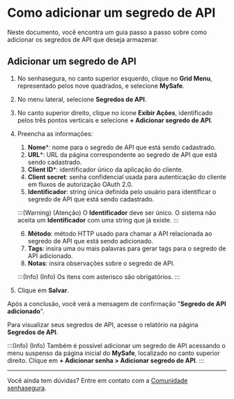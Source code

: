 # Como adicionar um segredo de API

Neste documento, você encontra um guia passo a passo sobre como adicionar os segredos de API que deseja armazenar.

## Adicionar um segredo de API

1. No senhasegura, no canto superior esquerdo, clique no **Grid Menu**, representado pelos nove quadrados, e selecione **MySafe**.
2. No menu lateral, selecione **Segredos de API**. 
3. No canto superior direito, clique no ícone **Exibir Ações**, identificado pelos três pontos verticais e selecione **+ Adicionar segredo de API**.
4. Preencha as informações:
    1. **Nome***: nome para o segredo de API que está sendo cadastrado.
    2. **URL***: URL da página correspondente ao segredo de API que está sendo cadastrado.
    3. **Client ID***: identificador único da aplicação do cliente.
    4. **Client secret**: senha confidencial usada para autenticação do cliente em fluxos de autorização OAuth 2.0.
    5. **Identificador**: string única definida pelo usuário para identificar o segredo de API que está sendo cadastrado.
    
    :::(Warning) (Atenção)
    O **Identificador** deve ser único. O sistema não aceita um **Identificador** com uma string que já existe.
   :::

    6. **Método**: método HTTP usado para chamar a API relacionada ao segredo de API que está sendo adicionado.
    7. **Tags**: insira uma ou mais palavras para gerar tags para o segredo de API adicionado.
    8. **Notas**: insira observações sobre o segredo de API.

    :::(Info) (Info)
    Os itens com asterisco são obrigatórios.
    :::

1. Clique em **Salvar**.



Após a conclusão, você verá a mensagem de confirmação  "**Segredo de API adicionado**".

Para visualizar seus segredos de API, acesse o relatório na página **Segredos de API**.

:::(Info) (Info)
Também é possível adicionar um segredo de API acessando o menu suspenso da página inicial do **MySafe**, localizado no canto superior direito. Clique em **+ Adicionar senha > Adicionar segredo de API**.
:::

***

    
Você ainda tem dúvidas? Entre em contato com a [Comunidade senhasegura](https://community.senhasegura.io/).



